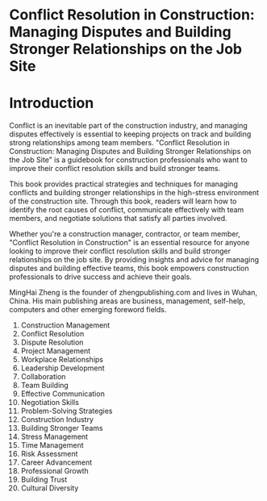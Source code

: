 # Conflict Resolution in Construction: Managing Disputes and Building Stronger Relationships on the Job Site

# Introduction

Conflict is an inevitable part of the construction industry, and managing disputes effectively is essential to keeping projects on track and building strong relationships among team members. "Conflict Resolution in Construction: Managing Disputes and Building Stronger Relationships on the Job Site" is a guidebook for construction professionals who want to improve their conflict resolution skills and build stronger teams.

This book provides practical strategies and techniques for managing conflicts and building stronger relationships in the high-stress environment of the construction site. Through this book, readers will learn how to identify the root causes of conflict, communicate effectively with team members, and negotiate solutions that satisfy all parties involved.

Whether you're a construction manager, contractor, or team member, "Conflict Resolution in Construction" is an essential resource for anyone looking to improve their conflict resolution skills and build stronger relationships on the job site. By providing insights and advice for managing disputes and building effective teams, this book empowers construction professionals to drive success and achieve their goals.

MingHai Zheng is the founder of zhengpublishing.com and lives in Wuhan, China. His main publishing areas are business, management, self-help, computers and other emerging foreword fields.



1. Construction Management
2. Conflict Resolution
3. Dispute Resolution
4. Project Management
5. Workplace Relationships
6. Leadership Development
7. Collaboration
8. Team Building
9. Effective Communication
10. Negotiation Skills
11. Problem-Solving Strategies
12. Construction Industry
13. Building Stronger Teams
14. Stress Management
15. Time Management
16. Risk Assessment
17. Career Advancement
18. Professional Growth
19. Building Trust
20. Cultural Diversity

